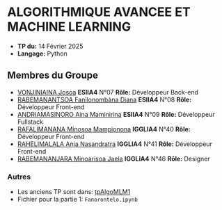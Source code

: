 #  ALGORITHMIQUE AVANCEE ET MACHINE LEARNING

- **TP du:** 14 Février 2025
- **Langage:** Python

## Membres du Groupe

- [VONJINIAINA Josoa](https://github.com/josoavj) **ESIIA4** N°07 **Rôle:** Développeur Back-end
- [RABEMANANTSOA Fanilonombàna Diana](https://github.com/faniloo08) **ESIIA4** N°08 **Rôle:** Développeur Front-end
- [ANDRIAMASINORO Aina Maminirina](https://github.com/AinaMaminirina18) **ESIIA4** N°09 **Rôle:** Développeur Fullstack
- [RAFALIMANANA Minosoa Mampionona](https://github.com/MinosoaRafalimanana) **IGGLIA4** N°40 **Rôle:** Développeur Front-end
- [RAHELIMALALA Anja Nasandratra](https://github.com/AnjaRahelimalala) **IGGLIA4** N°41 **Rôle:** Développeur Front-end 
- [RABEMANANJARA Minoarisoa Jaela](https://github.com/FyJael) **IGGLIA4** N°46 **Rôle:** Designer

### Autres

- Les anciens TP sont dans: [tpAlgoMLM1](https://github.com/josoavj/tpAlgoML_M1)
- Fichier pour la partie 1: ``Fanorontelo.ipynb``